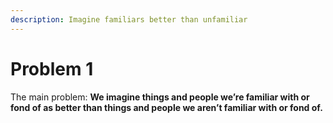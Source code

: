 ```yaml
---
description: Imagine familiars better than unfamiliar
---
```


# Problem 1

The main problem: **We imagine things and people we’re familiar with or fond of as better than things and people we aren’t familiar with or fond of.**

